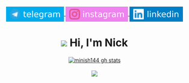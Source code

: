 <p align="center">
    <a href="https://telegram.me/minish144" target="blank">
        <img align="center" src="assets/telegram.svg" alt="minish144's telegram"/>
    </a>
    <a href="https://instagram.com/minish144" target="blank">
        <img align="center" src="assets/instagram.svg" alt="minish144's instagram"/>
    </a>
    <a href="https://linkedin.com/in/minish144" target="blank">
        <img align="center" src="assets/linkedin.svg" alt="minish144's linkedin"/>
    </a>
</p>

<h1 align="center"><img src="https://media.giphy.com/media/hvRJCLFzcasrR4ia7z/giphy.gif" width="25px"> Hi, I'm Nick</h1>
<p align="center">
    <a href="https://github.com/Minish144?tab=repositories" target="blank">
        <img align="center" src="https://github-readme-stats.vercel.app/api?username=minish144&show_icons=true&count_private=true&theme=tokyonight&hide_border=false&bg_color=00000000" alt="minish144 gh stats"/>
    </a></br></br>
    <a href="http://github-readme-streak-stats.herokuapp.com?user=minish144&theme=tokyonight&date_format=M%20j%5B%2C%20Y%5D&background=DD110000" target="blank">
        <img align="center" src="http://github-readme-streak-stats.herokuapp.com?user=minish144&theme=tokyonight&date_format=M%20j%5B%2C%20Y%5D&background=DD110000&fire=FF7100)](https://git.io/streak-stats"/>
   </a>
</p>
